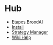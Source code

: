 # Hub

  * [Etapes BroodAI](etapes_broodai)
  * [Install](install)
  * [Strategy Manager](stratmanager)
  * [Wiki Help](help)

